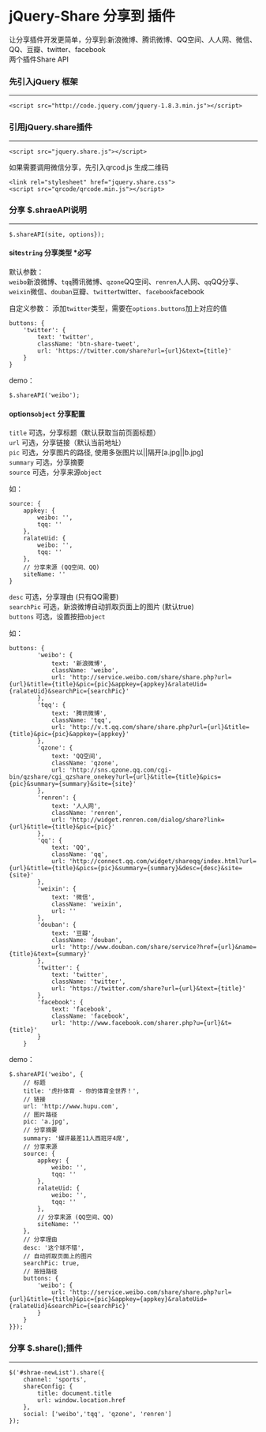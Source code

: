 # jQuery-Share 分享到 插件
让分享插件开发更简单，分享到:新浪微博、腾讯微博、QQ空间、人人网、微信、QQ、豆瓣、twitter、facebook<br />
两个插件Share API 


### 先引入jQuery 框架
-----------------------

    <script src="http://code.jquery.com/jquery-1.8.3.min.js"></script>

### 引用jQuery.share插件
-----------------------

    <script src="jquery.share.js"></script>

如果需要调用微信分享，先引入qrcod.js 生成二维码

    <link rel="stylesheet" href="jquery.share.css">
    <script src="qrcode/qrcode.min.js"></script>
    
### 分享 $.shraeAPI说明
-----------------------

    $.shareAPI(site, options});
    
    
#### site<code>string</code> 分享类型 *必写
默认参数：<br />
<code>weibo</code>新浪微博、<code>tqq</code>腾讯微博、<code>qzone</code>QQ空间、<code>renren</code>人人网、<code>qq</code>QQ分享、<code>weixin</code>微信、<code>douban</code>豆瓣、<code>twitter</code>twitter、<code>facebook</code>facebook<br />

自定义参数：
添加<code>twitter</code>类型，需要在<code>options.buttons</code>加上对应的值

	buttons: {
		'twitter': {
			text: 'twitter',
			className: 'btn-share-tweet',
			url: 'https://twitter.com/share?url={url}&text={title}'
		}
	}

demo：<br />
    
    $.shareAPI('weibo');
    
#### options<code>object</code> 分享配置
<code>title</code> 可选，分享标题（默认获取当前页面标题）<br />
<code>url</code> 可选，分享链接（默认当前地址）<br />
<code>pic</code> 可选，分享图片的路径, 使用多张图片以||隔开[a.jpg||b.jpg]<br />
<code>summary</code> 可选，分享摘要<br />
<code>source</code> 可选，分享来源<code>object</code> <br />

如：<br />

	source: {
        appkey: {
			weibo: '',
			tqq: ''
    	},
    	ralateUid: {
    		weibo: '',
    		tqq: ''
    	},
    	// 分享来源 (QQ空间、QQ)
    	siteName: ''
    }
	
<code>desc</code> 可选，分享理由 (只有QQ需要)<br />
<code>searchPic</code> 可选，新浪微博自动抓取页面上的图片 (默认true)<br />
<code>buttons</code> 可选，设置按扭<code>object</code><br />

如：<br />

	buttons: {
    		'weibo': {
    			text: '新浪微博', 
    			className: 'weibo', 
    			url: 'http://service.weibo.com/share/share.php?url={url}&title={title}&pic={pic}&appkey={appkey}&ralateUid={ralateUid}&searchPic={searchPic}'
    		},
	    	'tqq': {
	    		text: '腾讯微博', 
	    		className: 'tqq', 
	    		url: 'http://v.t.qq.com/share/share.php?url={url}&title={title}&pic={pic}&appkey={appkey}'
	    	},
	    	'qzone': {
	    		text: 'QQ空间', 
	    		className: 'qzone', 
	    		url: 'http://sns.qzone.qq.com/cgi-bin/qzshare/cgi_qzshare_onekey?url={url}&title={title}&pics={pic}&summary={summary}&site={site}'
	    	},
	    	'renren': {
	    		text: '人人网', 
	    		className: 'renren', 
	    		url: 'http://widget.renren.com/dialog/share?link={url}&title={title}&pic={pic}'
	    	},
	    	'qq': {
	    		text: 'QQ', 
	    		className: 'qq', 
	    		url: 'http://connect.qq.com/widget/shareqq/index.html?url={url}&title={title}&pics={pic}&summary={summary}&desc={desc}&site={site}'
	    	},
	    	'weixin': {
	    		text: '微信', 
	    		className: 'weixin', 
	    		url: ''
	    	},
	    	'douban': {
	    		text: '豆瓣', 
	    		className: 'douban', 
	    		url: 'http://www.douban.com/share/service?href={url}&name={title}&text={summary}'
	    	},
	    	'twitter': {
	    		text: 'twitter', 
	    		className: 'twitter', 
	    		url: 'https://twitter.com/share?url={url}&text={title}'
	    	},
	    	'facebook': {
	    		text: 'facebook', 
	    		className: 'facebook', 
	    		url: 'http://www.facebook.com/sharer.php?u={url}&t={title}'
	    	}
    	}

demo：<br />

    $.shareAPI('weibo', {
        // 标题
        title: '虎扑体育 - 你的体育全世界！',
        // 链接
        url: 'http://www.hupu.com',
        // 图片路径
        pic: 'a.jpg',
        // 分享摘要
        summary: '媒评最差11人西班牙4席',
        // 分享来源
        source: {
            appkey: {
    			weibo: '',
    			tqq: ''
	    	},
	    	ralateUid: {
	    		weibo: '',
	    		tqq: ''
	    	},
	    	// 分享来源 (QQ空间、QQ)
	    	siteName: ''
        },
        // 分享理由
        desc: '这个球不错',
        // 自动抓取页面上的图片
        searchPic: true,
        // 按扭路径
        buttons: {
            'weibo': {
                url: 'http://service.weibo.com/share/share.php?url={url}&title={title}&pic={pic}&appkey={appkey}&ralateUid={ralateUid}&searchPic={searchPic}'
            }
        }
    }});
    
    
### 分享 $.share();插件
-----------------------

    $('#shrae-newList').share({
    	channel: 'sports',
    	shareConfig: {
    	    title: document.title
    		url: window.location.href
    	},
    	social: ['weibo','tqq', 'qzone', 'renren']
    });
